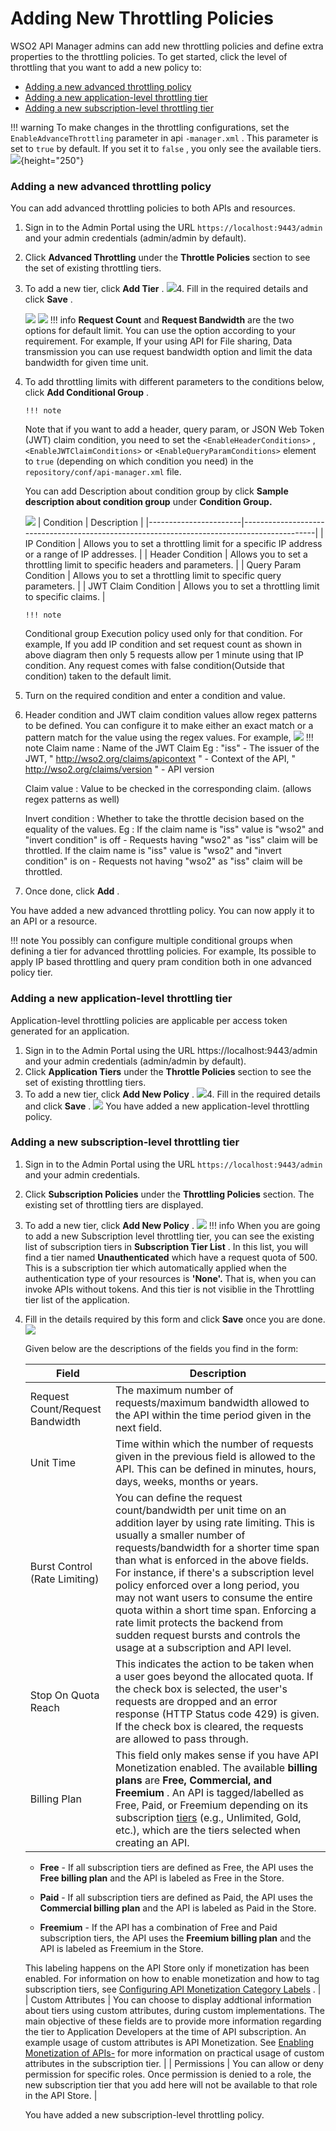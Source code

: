 # Adding New Throttling Policies

WSO2 API Manager admins can add new throttling policies and define extra properties to the throttling policies. To get started, click the level of throttling that you want to add a new policy to:

-   [Adding a new advanced throttling policy](#AddingNewThrottlingPolicies-Addinganewadvancedthrottlingpolicy)
-   [Adding a new application-level throttling tier](#AddingNewThrottlingPolicies-Addinganewapplication-levelthrottlingtier)
-   [Adding a new subscription-level throttling tier](#AddingNewThrottlingPolicies-Addinganewsubscription-levelthrottlingtier)

!!! warning
To make changes in the throttling configurations, set the `EnableAdvanceThrottling` parameter in api `-manager.xml` . This parameter is set to `true` by default. If you set it to `false` , you only see the available tiers.
![](attachments/50518321/59575603.png){height="250"}


### Adding a new advanced throttling policy

You can add advanced throttling policies to both APIs and resources.

1.  Sign in to the Admin Portal using the URL `https://localhost:9443/admin` and your admin credentials (admin/admin by default).
2.  Click **Advanced Throttling** under the **Throttle Policies** section to see the set of existing throttling tiers.
3.  To add a new tier, click **Add Tier** .
    ![](attachments/103334984/103334995.png)4.  Fill in the required details and click **Save** .

    ![](attachments/103334984/103334994.png)
    ![](attachments/103334984/103334986.png)
        !!! info
    **Request Count** and **Request Bandwidth** are the two options for default limit. You can use the option according to your requirement. For example, If your using API for File sharing, Data transmission you can use request bandwidth option and limit the data bandwidth for given time unit.


5.  To add throttling limits with different parameters to the conditions below, click **Add Conditional Group** .

        !!! note
    Note that if you want to add a header, query param, or JSON Web Token (JWT) claim condition, you need to set the `<EnableHeaderConditions>` , `<EnableJWTClaimConditions>` or `<EnableQueryParamConditions>` element to `true` (depending on which condition you need) in the `repository/conf/api-manager.xml` file.


    You can add Description about condition group by click **Sample description about condition group** under **Condition Group.**

    ![](attachments/103334984/103334989.png)
    | Condition             | Description                                                                                |
    |-----------------------|--------------------------------------------------------------------------------------------|
    | IP Condition          | Allows you to set a throttling limit for a specific IP address or a range of IP addresses. |
    | Header Condition      | Allows you to set a throttling limit to specific headers and parameters.                   |
    | Query Param Condition | Allows you to set a throttling limit to specific query parameters.                         |
    | JWT Claim Condition   | Allows you to set a throttling limit to specific claims.                                   |

        !!! note
    Conditional group Execution policy used only for that condition. For example, If you add IP condition and set request count as shown in above diagram then only 5 requests allow per 1 minute using that IP condition. Any request comes with false condition(Outside that condition) taken to the default limit.


6.  Turn on the required condition and enter a condition and value.
7.  Header condition and JWT claim condition values allow regex patterns to be defined.
    You can configure it to make either an exact match or a pattern match for the value using the regex values. For example,
    ![](attachments/103334984/103334988.png)
        !!! note
    Claim name : Name of the JWT Claim
    Eg : "iss" - The issuer of the JWT, " <http://wso2.org/claims/apicontext> " - Context of the API, " <http://wso2.org/claims/version> " - API version

    Claim value : Value to be checked in the corresponding claim. (allows regex patterns as well)

    Invert condition : Whether to take the throttle decision based on the equality of the values.
    Eg : If the claim name is "iss" value is "wso2" and "invert condition" is off - Requests having "wso2" as "iss" claim will be throttled.
    If the claim name is "iss" value is "wso2" and "invert condition" is on - Requests not having "wso2" as "iss" claim will be throttled.


8.  Once done, click **Add** .

You have added a new advanced throttling policy. You can now apply it to an API or a resource.

!!! note
You possibly can configure multiple conditional groups when defining a tier for advanced throttling policies. For example, Its possible to apply IP based throttling and query pram condition both in one advanced policy tier.


### Adding a new application-level throttling tier

Application-level throttling policies are applicable per access token generated for an application.

1.  Sign in to the Admin Portal using the URL https://localhost:9443/admin and your admin credentials (admin/admin by default).
2.  Click **Application Tiers** under the **Throttle Policies** section to see the set of existing throttling tiers.
3.  To add a new tier, click **Add New Policy** .
    ![](attachments/103334984/103334993.png)4.  Fill in the required details and click **Save** .
    ![](attachments/103334984/103334992.png)
You have added a new application-level throttling policy.

### Adding a new subscription-level throttling tier

1.  Sign in to the Admin Portal using the URL `https://localhost:9443/admin` and your admin credentials.
2.  Click **Subscription Policies** under the **Throttling Policies** section. The existing set of throttling tiers are displayed.
3.  To add a new tier, click **Add New Policy** .
    ![](attachments/103334984/103334985.png)
        !!! info
    When you are going to add a new Subscription level throttling tier, you can see the existing list of subscription tiers in **Subscription Tier List** . In this list, you will find a tier named **Unauthenticated** which have a request quota of 500. This is a subscription tier which automatically applied when the authentication type of your resources is **'None'.** That is, when you can invoke APIs without tokens. And this tier is not visiblie in the Throttling tier list of the application.


4.  Fill in the details required by this form and click **Save** once you are done.
    ![](attachments/103334984/103334990.png)

    Given below are the descriptions of the fields you find in the form:

    | Field                           | Description                                                                                                                                                                                                                                                                                                                                                                                                                                                                                                                   |
    |---------------------------------|-------------------------------------------------------------------------------------------------------------------------------------------------------------------------------------------------------------------------------------------------------------------------------------------------------------------------------------------------------------------------------------------------------------------------------------------------------------------------------------------------------------------------------|
    | Request Count/Request Bandwidth | The maximum number of requests/maximum bandwidth allowed to the API within the time period given in the next field.                                                                                                                                                                                                                                                                                                                                                                                                           |
    | Unit Time                       | Time within which the number of requests given in the previous field is allowed to the API. This can be defined in minutes, hours, days, weeks, months or years.                                                                                                                                                                                                                                                                                                                                                              |
    | Burst Control (Rate Limiting)   | You can define the request count/bandwidth per unit time on an addition layer by using rate limiting. This is usually a smaller number of requests/bandwidth for a shorter time span than what is enforced in the above fields. For instance, if there's a subscription level policy enforced over a long period, you may not want users to consume the entire quota within a short time span. Enforcing a rate limit protects the backend from sudden request bursts and controls the usage at a subscription and API level. |
    | Stop On Quota Reach             | This indicates the action to be taken when a user goes beyond the allocated quota. If the check box is selected, the user's requests are dropped and an error response (HTTP Status code 429) is given. If the check box is cleared, the requests are allowed to pass through.                                                                                                                                                                                                                                                |
    | Billing Plan                    | This field only makes sense if you have API Monetization enabled. The available **billing plans** are **Free, Commercial, and Freemium** . An API is tagged/labelled as Free, Paid, or Freemium depending on its subscription [tiers](https://docs.wso2.com/display/AM260/Key+Concepts#KeyConcepts-Throttlingtiers) (e.g., Unlimited, Gold, etc.), which are the tiers selected when creating an API.                                                                                                                         
      -   **Free** - If all subscription tiers are defined as Free, the API uses the **Free billing plan** and the API is labeled as Free in the Store.                                                                                                                                                                                                                                                                                                                                                                              
                                                                                                                                                                                                                                                                                                                                                                                                                                                                                                                                     
      -   **Paid** - If all subscription tiers are defined as Paid, the API uses the **Commercial billing plan** and the API is labeled as Paid in the Store.                                                                                                                                                                                                                                                                                                                                                                        
                                                                                                                                                                                                                                                                                                                                                                                                                                                                                                                                     
      -   **Freemium** - If the API has a combination of Free and Paid subscription tiers, the API uses the **Freemium billing plan** and the API is labeled as Freemium in the Store.                                                                                                                                                                                                                                                                                                                                               
                                                                                                                                                                                                                                                                                                                                                                                                                                                                                                                                     
      This labeling happens on the API Store only if monetization has been enabled. For information on how to enable monetization and how to tag subscription tiers, see [Configuring API Monetization Category Labels](https://docs.wso2.com/display/AM260/Configuring+API+Monetization+Category+Labels) .                                                                                                                                                                                                                          |
    | Custom Attributes               | You can choose to display addtional information about tiers using custom attributes, during custom implementations. The main objective of these fields are to provide more information regarding the tier to Application Developers at the time of API subscription. An example usage of custom attributes is API Monetization. See [Enabling Monetization of APIs-](https://docs.wso2.com/pages/viewpage.action?pageId=97564601) for more information on practical usage of custom attributes in the subscription tier.      |
    | Permissions                     | You can allow or deny permission for specific roles. Once permission is denied to a role, the new subscription tier that you add here will not be available to that role in the API Store.                                                                                                                                                                                                                                                                                                                                    |

    You have added a new subscription-level throttling policy.


